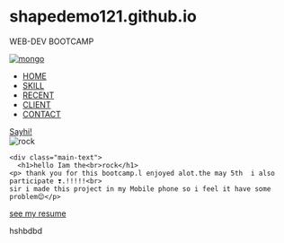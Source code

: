 # shapedemo121.github.io
WEB-DEV BOOTCAMP
<!DOCTYPE html>
<html>
  <head>
    <meta charaset="utf-8">
    <title>anuroop</title>
    <link href="style.css" rel="stylesheet" type="text/css" />
  </head>
  <body>
    <section id="main">
      <nav>
      <a href="#" class="logo">
      <img src="IMG_20210428_125709.jpg" alt="mongo">
      </a>
      <span class="menu-space"></span>
        <ul class="menu">
        <li><a href="#">HOME</a></li>
        <li><a href="#">SKILL</a> </li>
        <li><a href="#">RECENT</a></li>
        <li><a href="#">CLIENT</a></li>
        <li><a href="#">CONTACT</a></li>
        </ul>
        <a href="#" class="hey">Sayhi!</a>
      </nav>
    </section>
    <section class="content">
      <div class="image"> 
      <img src="IMG_20210428_125756.jpg" alt="rock">
      </div>
      
    <div class="main-text">
      <h1>hello Iam the<br>rock</h1>
    <p> thank you for this bootcamp.l enjoyed alot.the may 5th  i also participate ❣️.!!!!!<br>
    sir i made this project in my Mobile phone so i feel it have some  problem😌</p>
   <a href="#" class="resume">see my resume</a>
    </div>
    </section>
  </body>
</html>
hshbdbd
